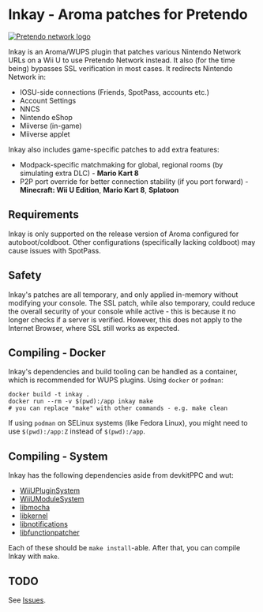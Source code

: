 # Inkay - Aroma patches for Pretendo

[![Pretendo network logo](https://github.com/PretendoNetwork/website/raw/master/public/assets/images/opengraph/opengraph-image.png)](https://pretendo.network)

Inkay is an Aroma/WUPS plugin that patches various Nintendo Network URLs on a Wii U to use Pretendo Network instead. It also (for the time being) bypasses SSL verification in most cases. It redirects Nintendo Network in:

- IOSU-side connections (Friends, SpotPass, accounts etc.)
- Account Settings
- NNCS
- Nintendo eShop
- Miiverse (in-game)
- Miiverse applet

Inkay also includes game-specific patches to add extra features:
- Modpack-specific matchmaking for global, regional rooms (by simulating extra DLC) - **Mario Kart 8**
- P2P port override for better connection stability (if you port forward) - **Minecraft: Wii U Edition**, **Mario Kart 8**, **Splatoon**

## Requirements
Inkay is only supported on the release version of Aroma configured for autoboot/coldboot. Other configurations (specifically lacking coldboot) may cause issues with SpotPass.

## Safety
Inkay's patches are all temporary, and only applied in-memory without modifying your console. The SSL patch, while also temporary, could reduce the overall security of your console while active - this is because it no longer checks if a server is verified. However, this does not apply to the Internet Browser, where SSL still works as expected.

## Compiling - Docker
Inkay's dependencies and build tooling can be handled as a container, which is recommended for WUPS plugins. Using `docker` or `podman`:
```shell
docker build -t inkay .
docker run --rm -v $(pwd):/app inkay make
# you can replace "make" with other commands - e.g. make clean
```
If using `podman` on SELinux systems (like Fedora Linux), you might need to use `$(pwd):/app:Z` instead of `$(pwd):/app`.

## Compiling - System
Inkay has the following dependencies aside from devkitPPC and wut:
- [WiiUPluginSystem](https://github.com/wiiu-env/WiiUPluginSystem)
- [WiiUModuleSystem](https://github.com/wiiu-env/WiiUModuleSystem)
- [libmocha](https://github.com/wiiu-env/libmocha)
- [libkernel](https://github.com/wiiu-env/libkernel/)
- [libnotifications](https://github.com/wiiu-env/libnotifications/)
- [libfunctionpatcher](https://github.com/wiiu-env/libfunctionpatcher)

Each of these should be `make install`-able. After that, you can compile Inkay with `make`.

## TODO
See [Issues](https://github.com/PretendoNetwork/Inkay/issues).
